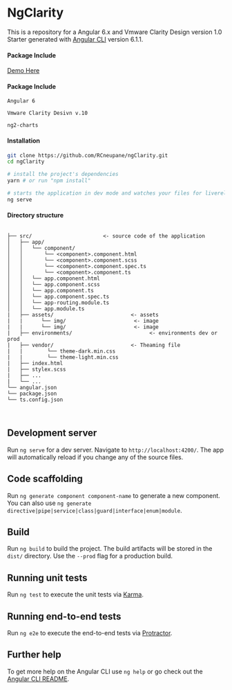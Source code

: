 # NgClarity

This is a repository for a Angular 6.x  and Vmware Clarity Design version 1.0 Starter generated with [Angular CLI](https://github.com/angular/angular-cli) version 6.1.1.

#### Package Include

[Demo Here](https://ngclarity-c8e8c.firebaseapp.com/)

#### Package Include

``` 
Angular 6

Vmware Clarity Desivn v.10

ng2-charts
```


#### Installation

```bash
git clone https://github.com/RCneupane/ngClarity.git
cd ngClarity

# install the project's dependencies
yarn # or run "npm install"

# starts the application in dev mode and watches your files for livereload
ng serve
```

#### Directory structure
```

├── src/                       <- source code of the application
│   ├── app/
│   │   └── component/
│   │       └── <component>.component.html
│   │       └── <component>.component.scss
│   │       └── <component>.component.spec.ts
│   │       └── <component>.component.ts
│   │   └── app.component.html
│   │   └── app.component.scss
│   │   └── app.component.ts
│   │   └── app.component.spec.ts
│   │   └── app-routing.module.ts
│   │   └── app.module.ts
|   ├── assets/                         <- assets
|   |      └── img/                      <- image
|   |      └── img/                      <- image
|   ├── environments/                         <- environments dev or prod
|   ├── vendor/                         <- Theaming file
|   |        └── theme-dark.min.css     
|   |        └── theme-light.min.css
|   ├── index.html
|   ├── stylex.scss             
|   ├── ...              
|   └── ...
└── angular.json
└── package.json
└── ts.config.json



```

## Development server

Run `ng serve` for a dev server. Navigate to `http://localhost:4200/`. The app will automatically reload if you change any of the source files.

## Code scaffolding

Run `ng generate component component-name` to generate a new component. You can also use `ng generate directive|pipe|service|class|guard|interface|enum|module`.

## Build

Run `ng build` to build the project. The build artifacts will be stored in the `dist/` directory. Use the `--prod` flag for a production build.

## Running unit tests

Run `ng test` to execute the unit tests via [Karma](https://karma-runner.github.io).

## Running end-to-end tests

Run `ng e2e` to execute the end-to-end tests via [Protractor](http://www.protractortest.org/).

## Further help

To get more help on the Angular CLI use `ng help` or go check out the [Angular CLI README](https://github.com/angular/angular-cli/blob/master/README.md).
